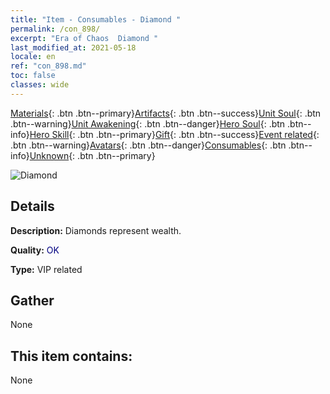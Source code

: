 ```yaml
---
title: "Item - Consumables - Diamond "
permalink: /con_898/
excerpt: "Era of Chaos  Diamond "
last_modified_at: 2021-05-18
locale: en
ref: "con_898.md"
toc: false
classes: wide
---
```

 [Materials](/Items/){: .btn .btn--primary}[Artifacts](/Items/Artifacts/){: .btn .btn--success}[Unit Soul](/Items/UnitSoul/){: .btn .btn--warning}[Unit Awakening](/Items/UnitAwakening/){: .btn .btn--danger}[Hero Soul](/Items/HeroSoul/){: .btn .btn--info}[Hero Skill](/Items/HeroSkill/){: .btn .btn--primary}[Gift](/Items/Gift/){: .btn .btn--success}[Event related](/Items/Events/){: .btn .btn--warning}[Avatars](/Items/Avatars/){: .btn .btn--danger}[Consumables](/Items/Consumables/){: .btn .btn--info}[Unknown](/Items/Unknown/){: .btn .btn--primary}

 ![Diamond ](/images/t/i_102.png)

## Details
 **Description:** Diamonds represent wealth.

 **Quality:** <span style="color: #000080">OK</span>

 **Type:** VIP related

## Gather

  None

## This item contains:

  None

